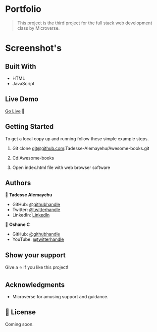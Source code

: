 # Portfolio

> This project is the third project for the full stack web development class by Microverse. 
# Screenshot's 


## Built With

- HTML
- JavaScript

## Live Demo

[Go Live](https://tadesse-alemayehu.github.io/Awesome-books/) 🙂
 
## Getting Started

To get a local copy up and running follow these simple example steps.

1. Git clone git@github.com:Tadesse-Alemayehu/Awesome-books.git

2. Cd Awesome-books

3. Open index.html file with web browser software

## Authors

👤 **Tadesse Alemayehu**

- GitHub: [@githubhandle](https://github.com/Tadesse-Alemayehu) 
- Twitter: [@twitterhandle](https://twitter.com/TadesseWebDev)
- LinkedIn: [LinkedIn](https://www.linkedin.com/in/tadesse-alemayehu-60141a221/)

👤 **Oshane C**

- GitHub: [@githubhandle](https://github.com/oshanedesign) 
- YouTube: [@twitterhandle](https://www.youtube.com/channel/UCKEzfINidt1ob7xTOwIS_cA)

## Show your support

Give a ⭐️ if you like this project!
## Acknowledgments

- Microverse for amusing support and guidance.

## 📝 License

Coming soon.
